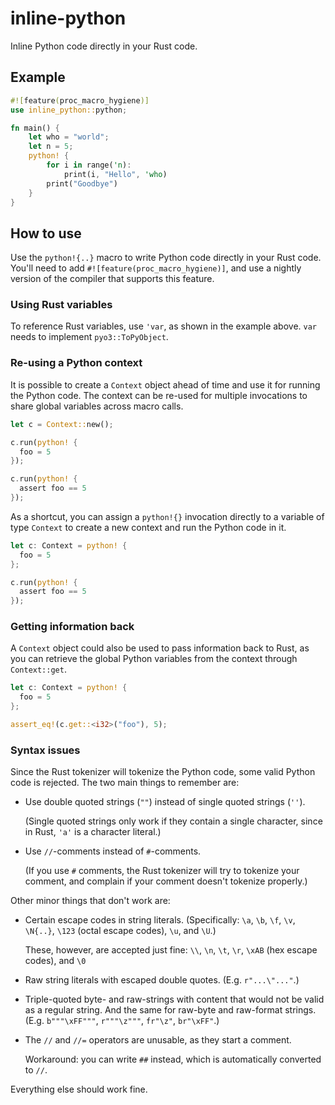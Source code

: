 # inline-python

Inline Python code directly in your Rust code.

## Example

```rust
#![feature(proc_macro_hygiene)]
use inline_python::python;

fn main() {
    let who = "world";
    let n = 5;
    python! {
        for i in range('n):
            print(i, "Hello", 'who)
        print("Goodbye")
    }
}
```

## How to use

Use the `python!{..}` macro to write Python code directly in your Rust code.
You'll need to add `#![feature(proc_macro_hygiene)]`, and use a nightly
version of the compiler that supports this feature.

### Using Rust variables

To reference Rust variables, use `'var`, as shown in the example above.
`var` needs to implement `pyo3::ToPyObject`.

### Re-using a Python context

It is possible to create a `Context` object ahead of time and use it for running the Python code.
The context can be re-used for multiple invocations to share global variables across macro calls.

```rust
let c = Context::new();

c.run(python! {
  foo = 5
});

c.run(python! {
  assert foo == 5
});
```

As a shortcut, you can assign a `python!{}` invocation directly to a
variable of type `Context` to create a new context and run the Python code
in it.

```rust
let c: Context = python! {
  foo = 5
};

c.run(python! {
  assert foo == 5
});
```

### Getting information back

A `Context` object could also be used to pass information back to Rust,
as you can retrieve the global Python variables from the context through
`Context::get`.

```rust
let c: Context = python! {
  foo = 5
};

assert_eq!(c.get::<i32>("foo"), 5);
```

### Syntax issues

Since the Rust tokenizer will tokenize the Python code, some valid Python
code is rejected. The two main things to remember are:

- Use double quoted strings (`""`) instead of single quoted strings (`''`).

  (Single quoted strings only work if they contain a single character, since
  in Rust, `'a'` is a character literal.)

- Use `//`-comments instead of `#`-comments.

  (If you use `#` comments, the Rust tokenizer will try to tokenize your
  comment, and complain if your comment doesn't tokenize properly.)

Other minor things that don't work are:

- Certain escape codes in string literals.
  (Specifically: `\a`, `\b`, `\f`, `\v`, `\N{..}`, `\123` (octal escape
  codes), `\u`, and `\U`.)

  These, however, are accepted just fine: `\\`, `\n`, `\t`, `\r`, `\xAB`
  (hex escape codes), and `\0`

- Raw string literals with escaped double quotes. (E.g. `r"...\"..."`.)

- Triple-quoted byte- and raw-strings with content that would not be valid
  as a regular string. And the same for raw-byte and raw-format strings.
  (E.g. `b"""\xFF"""`, `r"""\z"""`, `fr"\z"`, `br"\xFF"`.)

- The `//` and `//=` operators are unusable, as they start a comment.

  Workaround: you can write `##` instead, which is automatically converted
  to `//`.

Everything else should work fine.
